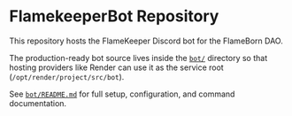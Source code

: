 # FlamekeeperBot Repository

This repository hosts the FlameKeeper Discord bot for the FlameBorn DAO.

The production-ready bot source lives inside the [`bot/`](bot/) directory so
that hosting providers like Render can use it as the service root
(`/opt/render/project/src/bot`).

See [`bot/README.md`](bot/README.md) for full setup, configuration, and
command documentation.

